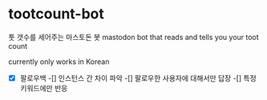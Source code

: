 # tootcount-bot
툿 갯수를 세어주는 마스토돈 봇
mastodon bot that reads and tells you your toot count

currently only works in Korean

-[x] 팔로우백
-[] 인스턴스 간 차이 파악
-[] 팔로우한 사용자에 대해서만 답장
-[] 특정 키워드에만 반응
